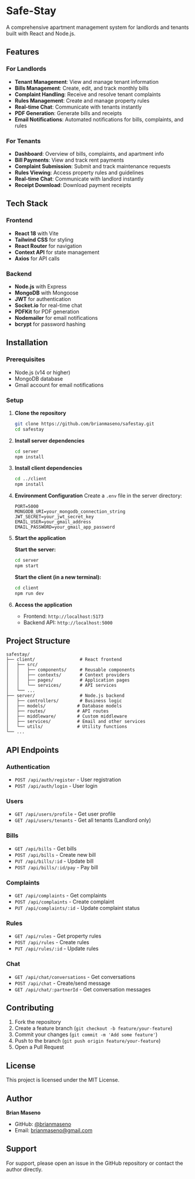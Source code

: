 # Safe-Stay

A comprehensive apartment management system for landlords and tenants built with React and Node.js.

## Features

### For Landlords
- **Tenant Management**: View and manage tenant information
- **Bills Management**: Create, edit, and track monthly bills
- **Complaint Handling**: Receive and resolve tenant complaints
- **Rules Management**: Create and manage property rules
- **Real-time Chat**: Communicate with tenants instantly
- **PDF Generation**: Generate bills and receipts
- **Email Notifications**: Automated notifications for bills, complaints, and rules

### For Tenants
- **Dashboard**: Overview of bills, complaints, and apartment info
- **Bill Payments**: View and track rent payments
- **Complaint Submission**: Submit and track maintenance requests
- **Rules Viewing**: Access property rules and guidelines
- **Real-time Chat**: Communicate with landlord instantly
- **Receipt Download**: Download payment receipts

## Tech Stack

### Frontend
- **React 18** with Vite
- **Tailwind CSS** for styling
- **React Router** for navigation
- **Context API** for state management
- **Axios** for API calls

### Backend
- **Node.js** with Express
- **MongoDB** with Mongoose
- **JWT** for authentication
- **Socket.io** for real-time chat
- **PDFKit** for PDF generation
- **Nodemailer** for email notifications
- **bcrypt** for password hashing

## Installation

### Prerequisites
- Node.js (v14 or higher)
- MongoDB database
- Gmail account for email notifications

### Setup

1. **Clone the repository**
   ```bash
   git clone https://github.com/brianmaseno/safestay.git
   cd safestay
   ```

2. **Install server dependencies**
   ```bash
   cd server
   npm install
   ```

3. **Install client dependencies**
   ```bash
   cd ../client
   npm install
   ```

4. **Environment Configuration**
   Create a `.env` file in the server directory:
   ```env
   PORT=5000
   MONGODB_URI=your_mongodb_connection_string
   JWT_SECRET=your_jwt_secret_key
   EMAIL_USER=your_gmail_address
   EMAIL_PASSWORD=your_gmail_app_password
   ```

5. **Start the application**
   
   **Start the server:**
   ```bash
   cd server
   npm start
   ```
   
   **Start the client (in a new terminal):**
   ```bash
   cd client
   npm run dev
   ```

6. **Access the application**
   - Frontend: `http://localhost:5173`
   - Backend API: `http://localhost:5000`

## Project Structure

```
safestay/
├── client/                 # React frontend
│   ├── src/
│   │   ├── components/     # Reusable components
│   │   ├── contexts/       # Context providers
│   │   ├── pages/          # Application pages
│   │   └── services/       # API services
│   └── ...
├── server/                 # Node.js backend
│   ├── controllers/        # Business logic
│   ├── models/            # Database models
│   ├── routes/            # API routes
│   ├── middleware/        # Custom middleware
│   ├── services/          # Email and other services
│   └── utils/             # Utility functions
└── ...
```

## API Endpoints

### Authentication
- `POST /api/auth/register` - User registration
- `POST /api/auth/login` - User login

### Users
- `GET /api/users/profile` - Get user profile
- `GET /api/users/tenants` - Get all tenants (Landlord only)

### Bills
- `GET /api/bills` - Get bills
- `POST /api/bills` - Create new bill
- `PUT /api/bills/:id` - Update bill
- `POST /api/bills/:id/pay` - Pay bill

### Complaints
- `GET /api/complaints` - Get complaints
- `POST /api/complaints` - Create complaint
- `PUT /api/complaints/:id` - Update complaint status

### Rules
- `GET /api/rules` - Get property rules
- `POST /api/rules` - Create rules
- `PUT /api/rules/:id` - Update rules

### Chat
- `GET /api/chat/conversations` - Get conversations
- `POST /api/chat` - Create/send message
- `GET /api/chat/:partnerId` - Get conversation messages

## Contributing

1. Fork the repository
2. Create a feature branch (`git checkout -b feature/your-feature`)
3. Commit your changes (`git commit -m 'Add some feature'`)
4. Push to the branch (`git push origin feature/your-feature`)
5. Open a Pull Request

## License

This project is licensed under the MIT License.

## Author

**Brian Maseno**
- GitHub: [@brianmaseno](https://github.com/brianmaseno)
- Email: brianmaseno@gmail.com

## Support

For support, please open an issue in the GitHub repository or contact the author directly.
